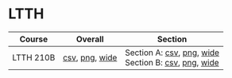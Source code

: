 # LTTH

| Course | Overall | Section |
| ------ | ------- | ------- |
| LTTH 210B | [csv](https://github.com/UCSD-Historical-Enrollment-Data/2025Winter/blob/main/overall/LTTH%20210B.csv), [png](https://raw.githubusercontent.com/UCSD-Historical-Enrollment-Data/2025Winter/main/plot_overall/LTTH%20210B.png), [wide](https://raw.githubusercontent.com/UCSD-Historical-Enrollment-Data/2025Winter/main/plot_overall_wide/LTTH%20210B.png) | Section A: [csv](https://github.com/UCSD-Historical-Enrollment-Data/2025Winter/blob/main/section/LTTH%20210B_A.csv), [png](https://raw.githubusercontent.com/UCSD-Historical-Enrollment-Data/2025Winter/main/plot_section/LTTH%20210B_A.png), [wide](https://raw.githubusercontent.com/UCSD-Historical-Enrollment-Data/2025Winter/main/plot_section_wide/LTTH%20210B_A.png)<br>Section B: [csv](https://github.com/UCSD-Historical-Enrollment-Data/2025Winter/blob/main/section/LTTH%20210B_B.csv), [png](https://raw.githubusercontent.com/UCSD-Historical-Enrollment-Data/2025Winter/main/plot_section/LTTH%20210B_B.png), [wide](https://raw.githubusercontent.com/UCSD-Historical-Enrollment-Data/2025Winter/main/plot_section_wide/LTTH%20210B_B.png) |
